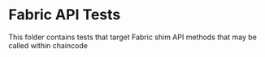 # Fabric API Tests

This folder contains tests that target Fabric shim API methods that may be called within chaincode